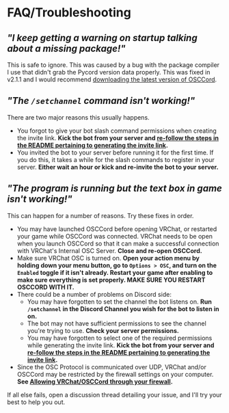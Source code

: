 # FAQ/Troubleshooting

## *"I keep getting a warning on startup talking about a missing package!"*
This is safe to ignore. This was caused by a bug with the package compiler I use that didn't grab the Pycord version data properly. This was fixed in v2.1.1 and I would recommend [downloading the latest version of OSCCord](https://github.com/Morg-S9/VRC-OSCCord/releases).

## *"The `/setchannel` command isn't working!"*
There are two major reasons this usually happens.
- You forgot to give your bot slash command permissions when creating the invite link. **Kick the bot from your server and [re-follow the steps in the README pertaining to generating the invite link](https://github.com/Morg-S9/VRC-OSCCord/blob/main/README.md#2-create-an-invite-url).**
- You invited the bot to your server before running it for the first time. If you do this, it takes a while for the slash commands to register in your server. **Either wait an hour or kick and re-invite the bot to your server.** 

## *"The program is running but the text box in game isn't working!"*
This can happen for a number of reasons. Try these fixes in order.
- You may have launched OSCCord before opening VRChat, or restarted your game while OSCCord was connected. VRChat needs to be open when you launch OSCCord so that it can make a successful connection with VRChat's Internal OSC Server. **Close and re-open OSCCord.**
- Make sure VRChat OSC is turned on. **Open your action menu by holding down your menu button, go to `Options > OSC`, and turn on the `Enabled` toggle if it isn't already. Restart your game after enabling to make sure everything is set properly. MAKE SURE YOU RESTART OSCCORD WITH IT.**
- There could be a number of problems on Discord side:
    - You may have forgotten to set the channel the bot listens on. **Run `/setchannel` in the Discord Channel you wish for the bot to listen in on.**
    - The bot may not have sufficient permissions to see the channel you're trying to use. **Check your server permissions.**
    - You may have forgotten to select one of the required permissions while generating the invite link. **Kick the bot from your server and [re-follow the steps in the README pertaining to generating the invite link](https://github.com/Morg-S9/VRC-OSCCord/blob/main/README.md#2-create-an-invite-url).**
- Since the OSC Protocol is communicated over UDP, VRChat and/or OSCCord may be restricted by the firewall settings on your computer. **See [Allowing VRChat/OSCCord through your firewall](https://github.com/Morg-S9/VRC-OSCCord/blob/main/TROUBLESHOOTING.md#allowing-vrchatosccord-through-your-firewall).**

If all else fails, open a discussion thread detailing your issue, and I'll try your best to help you out.


